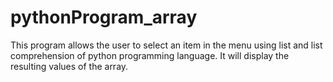 # pythonProgram_array
This program allows the user to select an item in the menu using list and list comprehension of python programming language. 
It will display the resulting values of the array. 
